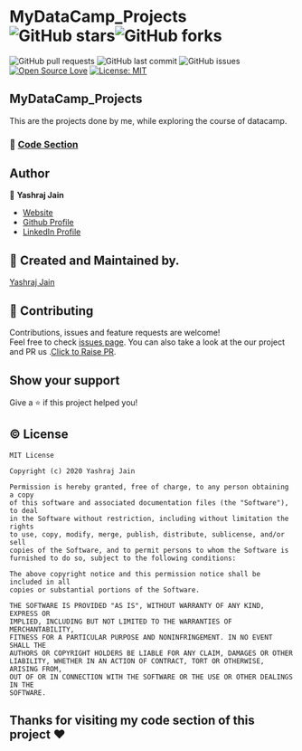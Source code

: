 


# MyDataCamp_Projects ![GitHub stars](https://img.shields.io/github/stars/yashrajjain726/MyDataCamp_Projects?style=social)![GitHub forks](https://img.shields.io/github/forks/yashrajjain726/MyDataCamp_Projects?style=social) 
![GitHub pull requests](https://img.shields.io/github/issues-pr/yashrajjain726/MyDataCamp_Projects) ![GitHub last commit](https://img.shields.io/github/last-commit/yashrajjain726/MyDataCamp_Projects)  ![GitHub issues](https://img.shields.io/github/issues-raw/yashrajjain726/MyDataCamp_Projects) [![Open Source Love](https://badges.frapsoft.com/os/v2/open-source.svg?v=103)](https://github.com/yashrajjain726/MyDataCamp_Projects)
[![License: MIT](https://img.shields.io/badge/License-MIT-yellow.svg)](https://opensource.org/licenses/MIT)

##   MyDataCamp_Projects


This are the projects done by me, while exploring the course of datacamp.

### :file_folder: [Code Section](https://github.com/yashrajjain726/MyDataCamp_Projects)



## Author

👤 **Yashraj Jain**

* [Website](yashrajjain726.github.io)
* [Github Profile](https://github.com/yashrajjain726)
* [LinkedIn Profile](https://linkedin.com/in\/yashraj-jain-695453178\/)

## 🙋 Created and Maintained by. 
[Yashraj Jain](https://github.com/yashrajjain726)

## 🤝 Contributing

Contributions, issues and feature requests are welcome!<br />Feel free to check [issues page](https://github.com/yashrajjain726/MyDataCamp_Projects/issues). You can also take a look at the our project and PR us .[Click to Raise PR](https://github.com/yashrajjain726/MyDataCamp_Projects/issues).

## Show your support

Give a ⭐️ if this project helped you!

## © License 
```
MIT License

Copyright (c) 2020 Yashraj Jain

Permission is hereby granted, free of charge, to any person obtaining a copy
of this software and associated documentation files (the "Software"), to deal
in the Software without restriction, including without limitation the rights
to use, copy, modify, merge, publish, distribute, sublicense, and/or sell
copies of the Software, and to permit persons to whom the Software is
furnished to do so, subject to the following conditions:

The above copyright notice and this permission notice shall be included in all
copies or substantial portions of the Software.

THE SOFTWARE IS PROVIDED "AS IS", WITHOUT WARRANTY OF ANY KIND, EXPRESS OR
IMPLIED, INCLUDING BUT NOT LIMITED TO THE WARRANTIES OF MERCHANTABILITY,
FITNESS FOR A PARTICULAR PURPOSE AND NONINFRINGEMENT. IN NO EVENT SHALL THE
AUTHORS OR COPYRIGHT HOLDERS BE LIABLE FOR ANY CLAIM, DAMAGES OR OTHER
LIABILITY, WHETHER IN AN ACTION OF CONTRACT, TORT OR OTHERWISE, ARISING FROM,
OUT OF OR IN CONNECTION WITH THE SOFTWARE OR THE USE OR OTHER DEALINGS IN THE
SOFTWARE.
```
## Thanks for visiting my code section of this project :heart: 
